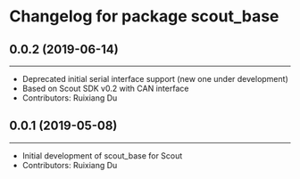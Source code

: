 # Changelog for package scout_base

## 0.0.2 (2019-06-14)
------------------
* Deprecated initial serial interface support (new one under development)
* Based on Scout SDK v0.2 with CAN interface 
* Contributors: Ruixiang Du
  
## 0.0.1 (2019-05-08)
------------------
* Initial development of scout_base for Scout
* Contributors: Ruixiang Du
